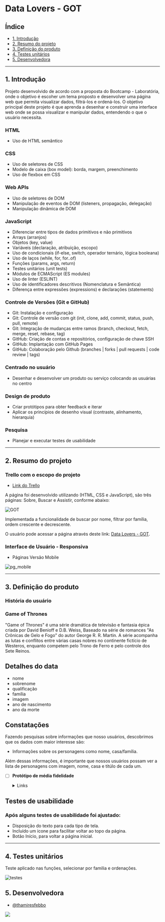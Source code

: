 # Data Lovers - GOT

## Índice

* [1. Introdução](#1-introdução)
* [2. Resumo do projeto](#2-resumo-do-projeto)
* [3. Definição do produto](#3-definição-do-produto)
* [4. Testes unitários](#4-testes-unitários)
* [5. Desenvolvedora](#5-desenvolvedora)


***

## 1. Introdução

Projeto desenvolvido de acordo com a proposta do Bootcamp - Laboratória, onde o objetivo é escoher um tema proposto e desenvolver uma página web que permita visualizar dados, filtrá-los e ordená-los.
O objetivo principal deste projeto é que aprenda a desenhar e construir uma interface web onde se possa visualizar e manipular dados, entendendo o que o usuário necessita.

### HTML
- Uso de HTML semântico
### CSS
- Uso de seletores de CSS
- Modelo de caixa (box model): borda, margem, preenchimento
- Uso de flexbox em CSS
### Web APIs
- Uso de seletores de DOM
- Manipulação de eventos de DOM (listeners, propagação, delegação)
- Manipulação dinâmica de DOM
### JavaScript
- Diferenciar entre tipos de dados primitivos e não primitivos
- Arrays (arranjos)
- Objetos (key, value)
- Variáveis (declaração, atribuição, escopo)
- Uso de condicionais (if-else, switch, operador ternário, lógica booleana)
- Uso de laços (while, for, for..of)
- Funções (params, args, return)
- Testes unitários (unit tests)
- Módulos de ECMAScript (ES modules)
- Uso de linter (ESLINT)
- Uso de identificadores descritivos (Nomenclatura e Semântica)
- Diferença entre expressões (expressions) e declarações (statements)
### Controle de Versões (Git e GitHub)
- Git: Instalação e configuração
- Git: Controle de versão com git (init, clone, add, commit, status, push, pull, remote)
- Git: Integração de mudanças entre ramos (branch, checkout, fetch, merge, reset, rebase, tag)
- GitHub: Criação de contas e repositórios, configuração de chave SSH
- GitHub: Implantação com GitHub Pages
- GitHub: Colaboração pelo Github (branches | forks | pull requests | code review | tags)
### Centrado no usuário
- Desenhar e desenvolver um produto ou serviço colocando as usuárias no centro
### Design de produto
- Criar protótipos para obter feedback e iterar
- Aplicar os princípios de desenho visual (contraste, alinhamento, hierarquia)
### Pesquisa
- Planejar e executar testes de usabilidade

***

## 2. Resumo do projeto

### Trello com o escopo do projeto

* [Link do Trello](https://trello.com/b/NLrBLNdg/210-data-lovers)

A página foi desenvolvido utilizando (HTML, CSS e JavaScript), são três páginas: Sobre, Buscar e Assistir, conforme abaixo:

![GOT](https://media.giphy.com/media/v1.Y2lkPTc5MGI3NjExdm10OHdwcHFva2owamp3Z2p1OW9pcnlqMGg4dDI3em9vbXMxMTNiaiZlcD12MV9pbnRlcm5hbF9naWZfYnlfaWQmY3Q9Zw/2LKQTtCUnK4AcD6oH4/giphy.gif)

Implementada a funcionalidade de buscar por nome, filtrar por família, ordem crescente e decrescente.

O usuário pode acessar a página através deste link: [Data Lovers - GOT](https://febbex.github.io/SAP011-data-lovers/). 

### Interface de Usuário - Responsiva

* Páginas Versão Mobile

![pg_mobile](https://media.giphy.com/media/v1.Y2lkPTc5MGI3NjExNmY3dTVvNnYwMmoyNTlrYTdtMHB2OTZrOXB0NTlkc3NlY3dscGNyNCZlcD12MV9pbnRlcm5hbF9naWZfYnlfaWQmY3Q9Zw/eDQnm0X4LqgaIsntnv/giphy.gif)

***

## 3. Definição do produto

### História do usuário 

### Game of Thrones

"Game of Thrones" é uma série dramática de televisão e
fantasia épica criada por David Benioff e D.B. Weiss,
Baseado na série de romances "As Crônicas de Gelo e Fogo"
do autor George R. R. Martin. A série acompanha as lutas e
conflitos entre várias casas nobres no continente fictício
de Westeros, enquanto competem pelo Trono de Ferro e pelo
controle dos Sete Reinos.

## Detalhes do data

- nome
- sobrenome
- qualificação
- família
- imagem
- ano de nascimento
- ano da morte

## Constatações

Fazendo pesquisas sobre
informações que nosso
usuários, descobrimos que os dados com maior
interesse são:

- Informações sobre os personagens como nome,
casa/família.

Além dessas informações, é importante que nossos usuários possam ver a
lista de personagens com imagem, nome, casa e titúlo de cada um.


- [ ] **Protótipo de média fidelidade**

  <details><summary>Links</summary><p>

  * [Interface - ideia inicial](https://dataloversgot.my.canva.site/)
</p></details>

## Testes de usabilidade

### Após alguns testes de usabilidade foi ajustado: 

* Disposição do texto para cada tipo de tela.
* Incluído um icone para facilitar voltar ao topo da página.
* Botão Início, para voltar a página inicial.

***

## 4. Testes unitários

Teste aplicado nas funções, selecionar por familia e ordenações.

![testes](./testes.jpg)

## 5. Desenvolvedora

- [@thamiresfebbo](https://github.com/thamiresfebbo)
<div>
  <a href="https://www.linkedin.com/in/thamiresfebbo/" target="_blank"><img src="https://img.shields.io/badge/-LinkedIn-%230077B5?style=for-the-badge&logo=linkedin&logoColor=white" target="_blank"></a>
</div>
